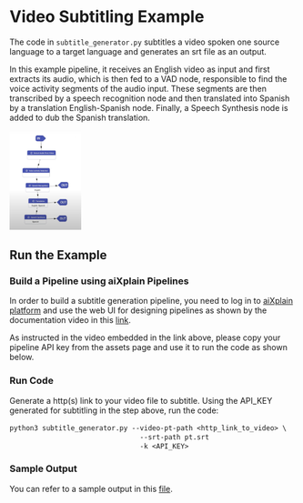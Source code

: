 # Video Subtitling Example

The code in `subtitle_generator.py` subtitles a video spoken one source language to a target language and generates an srt file as an output.

In this example pipeline, it receives an English video as input and first extracts its audio, which is then fed to a VAD node, responsible to find the voice activity segments of the audio input. These segments are then transcribed by a speech recognition node and then translated into Spanish by a translation English-Spanish node. Finally, a Speech Synthesis node is added to dub the Spanish translation.

<img src="../../assets/designer-subtitling-sample.png" width=25% height=25%>

## Run the Example

### Build a Pipeline using aiXplain Pipelines

In order to build a subtitle generation pipeline, you need to log in to [aiXplain platform](https://platform.aixplain.com/) and use the web UI for designing pipelines as shown by the documentation video in this [link](https://aixplain.com/designer-tutorial/).

As instructed in the video embedded in the link above, please copy your pipeline API key from the assets page and use it to run the code as shown below.

### Run Code

Generate a http(s) link to your video file to subtitle.
Using the API_KEY generated for subtitling in the step above, run the code:

```
python3 subtitle_generator.py --video-pt-path <http_link_to_video> \
                                --srt-path pt.srt
                                -k <API_KEY>
```

### Sample Output

You can refer to a sample output in this [file](../../assets/subtitle-generator-output.json).
